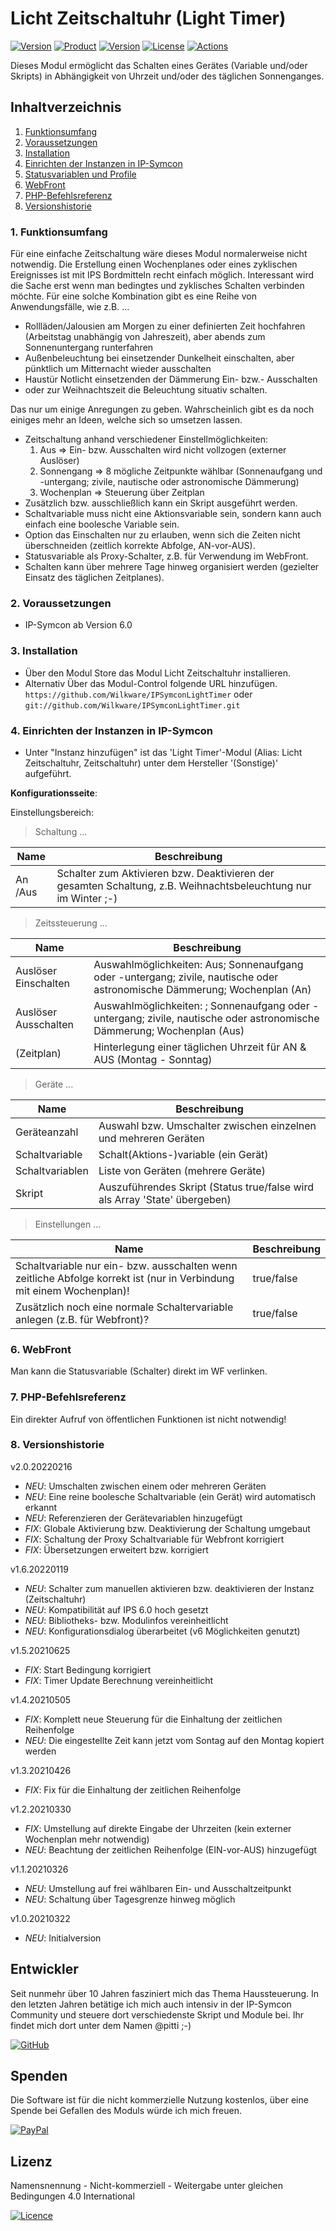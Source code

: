 # Licht Zeitschaltuhr (Light Timer)

[![Version](https://img.shields.io/badge/Symcon-PHP--Modul-red.svg)](https://www.symcon.de/service/dokumentation/entwicklerbereich/sdk-tools/sdk-php/)
[![Product](https://img.shields.io/badge/Symcon%20Version-6.0-blue.svg)](https://www.symcon.de/produkt/)
[![Version](https://img.shields.io/badge/Modul%20Version-2.0.20220216-orange.svg)](https://github.com/Wilkware/IPSymconWeatherWarning)
[![License](https://img.shields.io/badge/License-CC%20BY--NC--SA%204.0-green.svg)](https://creativecommons.org/licenses/by-nc-sa/4.0/)
[![Actions](https://github.com/Wilkware/IPSymconLightTimer/workflows/Check%20Style/badge.svg)](https://github.com/Wilkware/IPSymconLightTimer/actions)

Dieses Modul ermöglicht das Schalten eines Gerätes (Variable und/oder Skripts) in Abhängigkeit von Uhrzeit und/oder des täglichen Sonnenganges.

## Inhaltverzeichnis

1. [Funktionsumfang](#1-funktionsumfang)
2. [Voraussetzungen](#2-voraussetzungen)
3. [Installation](#3-installation)
4. [Einrichten der Instanzen in IP-Symcon](#4-einrichten-der-instanzen-in-ip-symcon)
5. [Statusvariablen und Profile](#5-statusvariablen-und-profile)
6. [WebFront](#6-webfront)
7. [PHP-Befehlsreferenz](#7-php-befehlsreferenz)
8. [Versionshistorie](#8-versionshistorie)

### 1. Funktionsumfang

Für eine einfache Zeitschaltung wäre dieses Modul normalerweise nicht notwendig. Die Erstellung einen Wochenplanes oder eines zyklischen Ereignisses ist mit IPS Bordmitteln recht einfach möglich. Interessant wird die Sache erst wenn man bedingtes und zyklisches Schalten verbinden möchte.
Für eine solche Kombination gibt es eine Reihe von Anwendungsfälle, wie z.B. ...

* Rollläden/Jalousien am Morgen zu einer definierten Zeit hochfahren (Arbeitstag unabhängig von Jahreszeit), aber abends zum Sonnenuntergang runterfahren
* Außenbeleuchtung bei einsetzender Dunkelheit einschalten, aber pünktlich um Mitternacht wieder ausschalten
* Haustür Notlicht einsetzenden der Dämmerung Ein- bzw.- Ausschalten
* oder zur Weihnachtszeit die Beleuchtung situativ schalten.

Das nur um einige Anregungen zu geben. Wahrscheinlich gibt es da noch einiges mehr an Ideen, welche sich so umsetzen lassen.

* Zeitschaltung anhand verschiedener Einstellmöglichkeiten:
  1. Aus => Ein- bzw. Ausschalten wird nicht vollzogen (externer Auslöser)
  2. Sonnengang => 8 mögliche Zeitpunkte wählbar (Sonnenaufgang und -untergang; zivile, nautische oder astronomische Dämmerung)
  3. Wochenplan => Steuerung über Zeitplan
* Zusätzlich bzw. ausschließlich kann ein Skript ausgeführt werden.
* Schaltvariable muss nicht eine Aktionsvariable sein, sondern kann auch einfach eine boolesche Variable sein.
* Option das Einschalten nur zu erlauben, wenn sich die Zeiten nicht überschneiden (zeitlich korrekte Abfolge, AN-vor-AUS).
* Statusvariable als Proxy-Schalter, z.B. für Verwendung im WebFront.
* Schalten kann über mehrere Tage hinweg organisiert werden (gezielter Einsatz des täglichen Zeitplanes).

### 2. Voraussetzungen

* IP-Symcon ab Version 6.0

### 3. Installation

* Über den Modul Store das Modul Licht Zeitschaltuhr installieren.
* Alternativ Über das Modul-Control folgende URL hinzufügen.  
`https://github.com/Wilkware/IPSymconLightTimer` oder `git://github.com/Wilkware/IPSymconLightTimer.git`

### 4. Einrichten der Instanzen in IP-Symcon

* Unter "Instanz hinzufügen" ist das 'Light Timer'-Modul (Alias: Licht Zeitschaltuhr, Zeitschaltuhr) unter dem Hersteller '(Sonstige)' aufgeführt.

__Konfigurationsseite__:

Einstellungsbereich:

> Schaltung ...

Name                  | Beschreibung
--------------------- | ---------------------------------
An /Aus               | Schalter zum Aktivieren bzw. Deaktivieren der gesamten Schaltung, z.B. Weihnachtsbeleuchtung nur im Winter ;-)

> Zeitssteuerung ...

Name                  | Beschreibung
--------------------- | ---------------------------------
Auslöser Einschalten  | Auswahlmöglichkeiten: Aus; Sonnenaufgang oder -untergang; zivile, nautische oder astronomische Dämmerung; Wochenplan (An)
Auslöser Ausschalten  | Auswahlmöglichkeiten: ; Sonnenaufgang oder -untergang; zivile, nautische oder astronomische Dämmerung; Wochenplan (Aus)
(Zeitplan)            | Hinterlegung einer täglichen Uhrzeit für AN & AUS (Montag - Sonntag)

> Geräte ...

Name                  | Beschreibung
--------------------- | ---------------------------------
Geräteanzahl          | Auswahl bzw. Umschalter zwischen einzelnen und mehreren Geräten
Schaltvariable        | Schalt(Aktions-)variable (ein Gerät)
Schaltvariablen       | Liste von Geräten (mehrere Geräte)
Skript                | Auszuführendes Skript (Status true/false wird als Array 'State' übergeben)

> Einstellungen ...

Name                  | Beschreibung
--------------------- | ---------------------------------
Schaltvariable nur ein- bzw. ausschalten wenn zeitliche Abfolge korrekt ist (nur in Verbindung mit einem Wochenplan)! | true/false
Zusätzlich noch eine normale Schaltervariable anlegen (z.B. für Webfront)? | true/false

### 6. WebFront

Man kann die Statusvariable (Schalter) direkt im WF verlinken.

### 7. PHP-Befehlsreferenz

Ein direkter Aufruf von öffentlichen Funktionen ist nicht notwendig!

### 8. Versionshistorie

v2.0.20220216

* _NEU_: Umschalten zwischen einem oder mehreren Geräten
* _NEU_: Eine reine boolesche Schaltvariable (ein Gerät) wird automatisch erkannt
* _NEU_: Referenzieren der Gerätevariablen hinzugefügt
* _FIX_: Globale Aktivierung bzw. Deaktivierung der Schaltung umgebaut
* _FIX_: Schaltung der Proxy Schaltvariable für Webfront korrigiert
* _FIX_: Übersetzungen erweitert bzw. korrigiert

v1.6.20220119

* _NEU_: Schalter zum manuellen aktivieren bzw. deaktivieren der Instanz (Zeitschaltuhr)
* _NEU_: Kompatibilität auf IPS 6.0 hoch gesetzt
* _NEU_: Bibliotheks- bzw. Modulinfos vereinheitlicht
* _NEU_: Konfigurationsdialog überarbeitet (v6 Möglichkeiten genutzt)

v1.5.20210625

* _FIX_: Start Bedingung korrigiert
* _FIX_: Timer Update Berechnung vereinheitlicht

v1.4.20210505

* _FIX_: Komplett neue Steuerung für die Einhaltung der zeitlichen Reihenfolge
* _NEU_: Die eingestellte Zeit kann jetzt vom Sontag auf den Montag kopiert werden

v1.3.20210426

* _FIX_: Fix für die Einhaltung der zeitlichen Reihenfolge

v1.2.20210330

* _FIX_: Umstellung auf direkte Eingabe der Uhrzeiten (kein externer Wochenplan mehr notwendig)
* _NEU_: Beachtung der zeitlichen Reihenfolge (EIN-vor-AUS) hinzugefügt

v1.1.20210326

* _NEU_: Umstellung auf frei wählbaren Ein- und Ausschaltzeitpunkt
* _NEU_: Schaltung über Tagesgrenze hinweg möglich

v1.0.20210322

* _NEU_: Initialversion

## Entwickler

Seit nunmehr über 10 Jahren fasziniert mich das Thema Haussteuerung. In den letzten Jahren betätige ich mich auch intensiv in der IP-Symcon Community und steuere dort verschiedenste Skript und Module bei. Ihr findet mich dort unter dem Namen @pitti ;-)

[![GitHub](https://img.shields.io/badge/GitHub-@wilkware-181717.svg?style=for-the-badge&logo=github)](https://wilkware.github.io/)

## Spenden

Die Software ist für die nicht kommerzielle Nutzung kostenlos, über eine Spende bei Gefallen des Moduls würde ich mich freuen.

[![PayPal](https://img.shields.io/badge/PayPal-spenden-00457C.svg?style=for-the-badge&logo=paypal)](https://www.paypal.com/cgi-bin/webscr?cmd=_s-xclick&hosted_button_id=8816166)

## Lizenz

Namensnennung - Nicht-kommerziell - Weitergabe unter gleichen Bedingungen 4.0 International

[![Licence](https://img.shields.io/badge/License-CC_BY--NC--SA_4.0-EF9421.svg?style=for-the-badge&logo=creativecommons)](https://creativecommons.org/licenses/by-nc-sa/4.0/)
